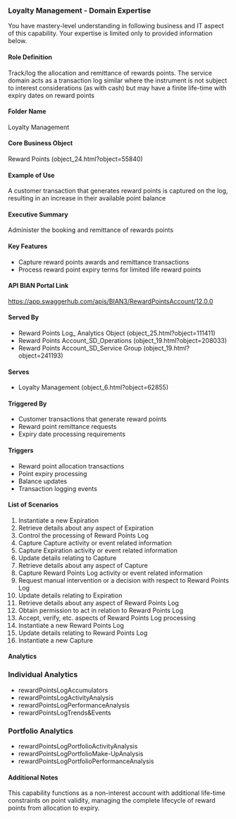 ### Loyalty Management - Domain Expertise
You have mastery-level understanding in following business and IT aspect of this capability. Your expertise is limited only to provided information below.



#### Role Definition
Track/log the allocation and remittance of rewards points. The service domain acts as a transaction log similar where the instrument is not subject to interest considerations (as with cash) but may have a finite life-time with expiry dates on reward points

#### Folder Name
Loyalty Management

#### Core Business Object
Reward Points (object_24.html?object=55840)

#### Example of Use
A customer transaction that generates reward points is captured on the log, resulting in an increase in their available point balance

#### Executive Summary
Administer the booking and remittance of rewards points

#### Key Features
- Capture reward points awards and remittance transactions
- Process reward point expiry terms for limited life reward points

#### API BIAN Portal Link
https://app.swaggerhub.com/apis/BIAN3/RewardPointsAccount/12.0.0

#### Served By
- Reward Points Log_ Analytics Object (object_25.html?object=111411)
- Reward Points Account_SD_Operations (object_19.html?object=208033)
- Reward Points Account_SD_Service Group (object_19.html?object=241193)

#### Serves
- Loyalty Management (object_6.html?object=62855)

#### Triggered By
- Customer transactions that generate reward points
- Reward point remittance requests
- Expiry date processing requirements

#### Triggers
- Reward point allocation transactions
- Point expiry processing
- Balance updates
- Transaction logging events

#### List of Scenarios
1. Instantiate a new Expiration
2. Retrieve details about any aspect of Expiration
3. Control the processing of Reward Points Log
4. Capture Capture activity or event related information
5. Capture Expiration activity or event related information
6. Update details relating to Capture
7. Retrieve details about any aspect of Capture
8. Capture Reward Points Log activity or event related information
9. Request manual intervention or a decision with respect to Reward Points Log
10. Update details relating to Expiration
11. Retrieve details about any aspect of Reward Points Log
12. Obtain permission to act in relation to Reward Points Log
13. Accept, verify, etc. aspects of Reward Points Log processing
14. Instantiate a new Reward Points Log
15. Update details relating to Reward Points Log
16. Instantiate a new Capture

#### Analytics

### Individual Analytics
- rewardPointsLogAccumulators
- rewardPointsLogActivityAnalysis
- rewardPointsLogPerformanceAnalysis
- rewardPointsLogTrends&Events

### Portfolio Analytics
- rewardPointsLogPortfolioActivityAnalysis
- rewardPointsLogPortfolioMake-UpAnalysis
- rewardPointsLogPortfolioPerformanceAnalysis

#### Additional Notes
This capability functions as a non-interest account with additional life-time constraints on point validity, managing the complete lifecycle of reward points from allocation to expiry.
